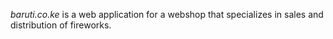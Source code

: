 _baruti.co.ke_ is a web application for a webshop that specializes in sales and distribution of fireworks.
